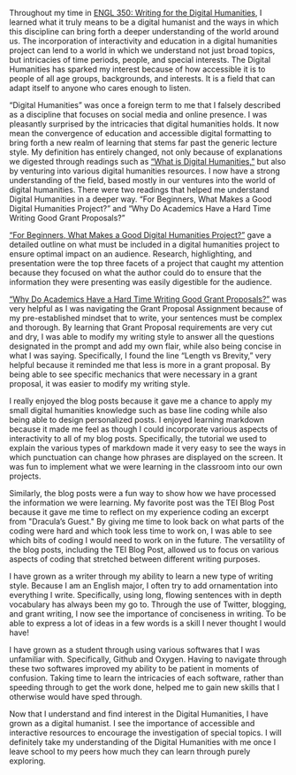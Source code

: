 Throughout my time in [ENGL 350: Writing for the Digital Humanities](https://deanna-stover.github.io/coursesCNU/2022/engl350spring2022), I learned what it truly means to be a digital humanist and the ways in which this discipline can bring forth a deeper understanding of the world around us. The incorporation of interactivity and education in a digital humanities project can lend to a world in which we understand not just broad topics, but intricacies of time periods, people, and special interests. The Digital Humanities has sparked my interest because of how accessible it is to people of all age groups, backgrounds, and interests. It is a field that can adapt itself to anyone who cares enough to listen.

“Digital Humanities” was once a foreign term to me that I falsely described as a discipline that focuses on social media and online presence. I was pleasantly surprised by the intricacies that digital humanities holds. It now mean the convergence of education and accessible digital formatting to bring forth a new realm of learning that stems far past the generic lecture style. My definition has entirely changed, not only because of explanations we digested through readings such as [“What is Digital Humanities,”](https://whatisdigitalhumanities.com) but also by venturing into various digital humanities resources. I now have a strong understanding of the field, based mostly in our ventures into the world of digital humanities.
There were two readings that helped me understand Digital Humanities in a deeper way. “For Beginners, What Makes a Good Digital Humanities Project?” and “Why Do Academics Have a Hard Time Writing Good Grant Proposals?”

[“For Beginners, What Makes a Good Digital Humanities Project?”](https://www.hastac.org/blogs/alok/2017/09/22/beginners-what-makes-good-dh-project) gave a detailed outline on what must be included in a digital humanities project to ensure optimal impact on an audience. Research, highlighting, and presentation were the top three facets of a project that caught my attention because they focused on what the author could do to ensure that the information they were presenting was easily digestible for the audience.

[“Why Do Academics Have a Hard Time Writing Good Grant Proposals?”](https://www.hastac.org/blogs/alok/2017/09/22/beginners-what-makes-good-dh-project) was very helpful as I was navigating the Grant Proposal Assignment because of my pre-established mindset that to write, your sentences must be complex and thorough. By learning that Grant Proposal requirements are very cut and dry, I was able to modify my writing style to answer all the questions designated in the prompt and add my own flair, while also being concise in what I was saying. Specifically, I found the line “Length vs Brevity,” very helpful because it reminded me that less is more in a grant proposal. By being able to see specific mechanics that were necessary in a grant proposal, it was easier to modify my writing style.

I really enjoyed the blog posts because it gave me a chance to apply my small digital humanities knowledge such as base line coding while also being able to design personalized posts. I enjoyed learning markdown because it made me feel as though I could incorporate various aspects of interactivity to all of my blog posts. Specifically, the tutorial we used to explain the various types of markdown made it very easy to see the ways in which punctuation can change how phrases are displayed on the screen. It was fun to implement what we were learning in the classroom into our own projects.

Similarly, the blog posts were a fun way to show how we have processed the information we were learning. My favorite post was the TEI Blog Post because it gave me time to reflect on my experience coding an excerpt from "Dracula’s Guest." By giving me time to look back on what parts of the coding were hard and which took less time to work on, I was able to see which bits of coding I would need to work on in the future. The versatility of the blog posts, including the TEI Blog Post, allowed us to focus on various aspects of coding that stretched between different writing purposes.
 
I have grown as a writer through my ability to learn a new type of writing style. Because I am an English major, I often try to add ornamentation into everything I write. Specifically, using long, flowing sentences with in depth vocabulary has always been my go to. Through the use of Twitter, blogging, and grant writing, I now see the importance of conciseness in writing. To be able to express a lot of ideas in a few words is a skill I never thought I would have!
 
I have grown as a student through using various softwares that I was unfamiliar with. Specifically, Github and Oxygen. Having to navigate through these two softwares improved my ability to be patient in moments of confusion. Taking time to learn the intricacies of each software, rather than speeding through to get the work done, helped me to gain new skills that I otherwise would have sped through.

Now that I understand and find interest in the Digital Humanities, I have grown as a digital humanist. I see the importance of accessible and interactive resources to encourage the investigation of special topics. I will definitely take my understanding of the Digital Humanities with me once I leave school to my peers how much they can learn through purely exploring.
